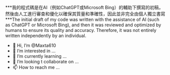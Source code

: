 ***我的程式碼是在AI（例如ChatGPT或Microsoft Bing）的輔助下撰寫的初稿，然後由人工進行審查和優化以確保其質量和準確性，因此並非完全由個人獨立書寫
***The initial draft of my code was written with the assistance of AI (such as ChatGPT or Microsoft Bing), and then it was reviewed and optimized by humans to ensure its quality and accuracy. Therefore, it was not entirely written independently by an individual.

- 👋 Hi, I’m @Maxta610
- 👀 I’m interested in ...
- 🌱 I’m currently learning ...
- 💞️ I’m looking t collaborate on ...
- 📫 How to reach me ...
<!---
Maxta610/Maxta610 is a ✨ special ✨ repository because its `README.md` (this file) appears on your GitHub profile.
You can click the Preview link to take a look at your changes.
--->
